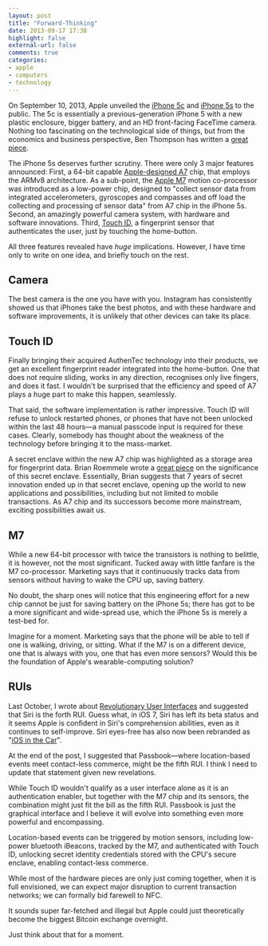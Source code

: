 ```yaml
---
layout: post
title: "Forward-Thinking"
date: 2013-09-17 17:38
highlight: false
external-url: false
comments: true
categories: 
- apple
- computers
- technology
---
```


On September 10, 2013, Apple unveiled the [iPhone 5c][5c] and [iPhone 5s][5s] to the public. The 5c is essentially a previous-generation iPhone 5 with a new plastic enclosure, bigger battery, and an HD front-facing FaceTime camera. Nothing too fascinating on the technological side of things, but from the economics and business perspective, Ben Thompson has written a [great piece][1].

The iPhone 5s deserves further scrutiny. There were only 3 major features announced: First, a 64-bit capable [Apple-designed A7][A7] chip, that employs the ARMv8 architecture. As a sub-point, the [Apple M7][M7] motion co-processor was introduced as a low-power chip, designed to "collect sensor data from integrated accelerometers, gyroscopes and compasses and off load the collecting and processing of sensor data" from A7 chip in the iPhone 5s. Second, an amazingly powerful camera system, with hardware and software innovations. Third, [Touch ID][TID], a fingerprint sensor that authenticates the user, just by touching the home-button.

All three features revealed have *huge* implications. However, I have time only to write on one idea, and briefly touch on the rest.

## Camera
The best camera is the one you have with you. Instagram has consistently showed us that iPhones take the best photos, and with these hardware and software improvements, it is unlikely that other devices can take its place.

## Touch ID
Finally bringing their acquired AuthenTec technology into their products, we get an excellent fingerprint reader integrated into the home-button. One that does not require sliding, works in any direction, recognises only live fingers, and does it fast. I wouldn't be surprised that the efficiency and speed of A7 plays a huge part to make this happen, seamlessly.

That said, the software implementation is rather impressive. Touch ID will refuse to unlock restarted phones, or phones that have not been unlocked within the last 48 hours—a manual passcode input is required for these cases. Clearly, somebody has thought about the weakness of the technology before bringing it to the mass-market.

A secret enclave within the new A7 chip was highlighted as a storage area for fingerprint data. Brian Roemmele wrote a [great piece][se] on the significance of this secret enclave. Essentially, Brian suggests that 7 years of secret innovation ended up in that secret enclave, opening up the world to new applications and possibilities, including but not limited to mobile transactions. As A7 chip and its successors become more mainstream, exciting possibilities await us.

[se]: http://qr.ae/NK5Lp

## M7

While a new 64-bit processor with twice the transistors is nothing to belittle, it is however, not the most significant. Tucked away with little fanfare is the M7 co-processor. Marketing says that it continuously tracks data from sensors without having to wake the CPU up, saving battery.

No doubt, the sharp ones will notice that this engineering effort for a new chip cannot be just for saving battery on the iPhone 5s; there has got to be a more significant and wide-spread use, which the iPhone 5s is merely a test-bed for.

Imagine for a moment. Marketing says that the phone will be able to tell if one is walking, driving, or sitting. What if the M7 is on a different device, one that is always with you, one that has even more sensors? Would this be the foundation of Apple's wearable-computing solution?

## RUIs

Last October, I wrote about [Revolutionary User Interfaces][rui]  and suggested that Siri is the forth RUI. Guess what, in iOS 7, Siri has left its beta status and it seems Apple is confident in Siri's comprehension abilities, even as it continues to self-improve. Siri eyes-free has also now been rebranded as "[iOS in the Car][car]".

At the end of the post, I suggested that Passbook—where location-based events meet contact-less commerce, might be the fifth RUI. I think I need to update that statement given new revelations.

While Touch ID wouldn't qualify as a user interface alone as it is an authentication enabler, but together with the M7 chip and its sensors, the combination might just fit the bill as the fifth RUI. Passbook is just the graphical interface and I believe it will evolve into something even more powerful and encompassing.

Location-based events can be triggered by motion sensors, including low-power bluetooth iBeacons, tracked by the M7, and authenticated with Touch ID, unlocking secret identity credentials stored with the CPU's secure enclave, enabling contact-less commerce.

While most of the hardware pieces are only just coming together,  when it is full envisioned, we can expect major disruption to current transaction networks; we can formally bid farewell to NFC.

It sounds super far-fetched and illegal but Apple could just theoretically become the biggest Bitcoin exchange overnight.

Just think about that for a moment.

[car]: http://en.wikipedia.org/wiki/IOS_in_the_Car
[rui]: /blog/2012/10/16/revolutionary-user-interfaces/
[1]: http://stratechery.com/2013/thinking-about-iphone-pricing/
[5c]: http://www.theverge.com/products/iphone-5c/7327
[5s]: http://www.theverge.com/products/iphone-5s/7328
[A7]: http://en.wikipedia.org/wiki/Apple_A7
[M7]: http://en.wikipedia.org/wiki/Apple_M7
[TID]: http://en.wikipedia.org/wiki/Touch_ID
